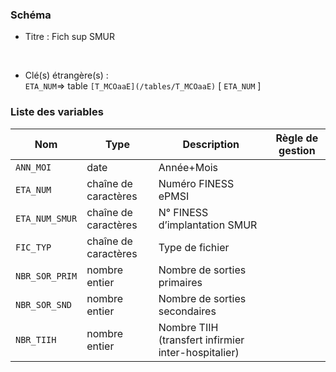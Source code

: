 ### Schéma


- Titre : Fich sup SMUR
<br />



- Clé(s) étrangère(s) : <br />
`ETA_NUM`=> table `[T_MCOaaE](/tables/T_MCOaaE)` [ `ETA_NUM` ]<br />

 
### Liste des variables

Nom | Type | Description | Règle de gestion
-|-|-|-
`ANN_MOI`| date |Année+Mois||
`ETA_NUM`| chaîne de caractères |Numéro FINESS ePMSI||
`ETA_NUM_SMUR`| chaîne de caractères |N° FINESS d’implantation SMUR||
`FIC_TYP`| chaîne de caractères |Type de fichier||
`NBR_SOR_PRIM`| nombre entier |Nombre de sorties primaires||
`NBR_SOR_SND`| nombre entier |Nombre de sorties secondaires||
`NBR_TIIH`| nombre entier |Nombre TIIH (transfert infirmier inter-hospitalier)||